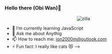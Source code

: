 ### Hello there (Obi Wan)👋

<p align="center">
   <img src="https://i.ibb.co/TcmQJsd/Zilla.png" alt="zilla"/>
</p>

- 🌱 I’m currently learning JavaScript
- 💬 Ask me about Anythig
- 📫 How to reach me: ion2000m@outlook.com
- ⚡ Fun fact: I really like cats 😻
-->
